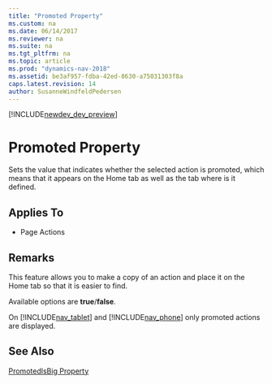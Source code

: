```yaml
---
title: "Promoted Property"
ms.custom: na
ms.date: 06/14/2017
ms.reviewer: na
ms.suite: na
ms.tgt_pltfrm: na
ms.topic: article
ms.prod: "dynamics-nav-2018"
ms.assetid: be3af957-fdba-42ed-8630-a75031303f8a
caps.latest.revision: 14
author: SusanneWindfeldPedersen
---
```


[!INCLUDE[newdev_dev_preview](../includes/newdev_dev_preview.md)]

# Promoted Property
Sets the value that indicates whether the selected action is promoted, which means that it appears on the Home tab as well as the tab where is it defined.  
  
## Applies To  
  
-   Page Actions  
  
## Remarks  
 This feature allows you to make a copy of an action and place it on the Home tab so that it is easier to find.  
  
 Available options are **true**/**false**.  
  
 On [!INCLUDE[nav_tablet](../includes/nav_tablet_md.md)] and [!INCLUDE[nav_phone](../includes/nav_phone_md.md)] only promoted actions are displayed.  
  
## See Also  
 [PromotedIsBig Property](devenv-promotedisbig-property.md)   
